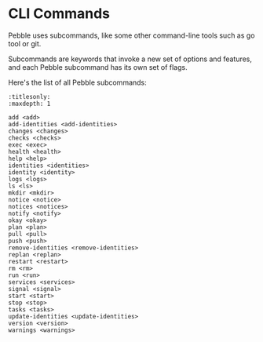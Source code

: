 # CLI Commands

Pebble uses subcommands, like some other command-line tools such as go tool or git.

Subcommands are keywords that invoke a new set of options and features, and each Pebble subcommand has its own set of flags.

Here's the list of all Pebble subcommands:

```{toctree}
:titlesonly:
:maxdepth: 1

add <add>
add-identities <add-identities>
changes <changes>
checks <checks>
exec <exec>
health <health>
help <help>
identities <identities>
identity <identity>
logs <logs>
ls <ls>
mkdir <mkdir>
notice <notice>
notices <notices>
notify <notify>
okay <okay>
plan <plan>
pull <pull>
push <push>
remove-identities <remove-identities>
replan <replan>
restart <restart>
rm <rm>
run <run>
services <services>
signal <signal>
start <start>
stop <stop>
tasks <tasks>
update-identities <update-identities>
version <version>
warnings <warnings>
```
